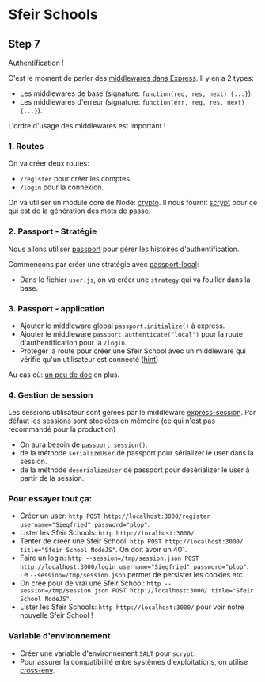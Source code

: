 # Sfeir Schools

## Step 7

Authentification !

C'est le moment de parler des [middlewares dans Express](https://expressjs.com/en/guide/using-middleware.html). Il y en a 2 types:

- Les middlewares de base (signature: `function(req, res, next) {...}`).
- Les middlewares d'erreur (signature: `function(err, req, res, next) {...}`).

L'ordre d'usage des middlewares est important !

### 1. Routes

On va créer deux routes:

- `/register` pour créer les comptes.
- `/login` pour la connexion.

On va utiliser un module core de Node: [crypto](https://nodejs.org/dist/latest-v14.x/docs/api/crypto.html). Il nous fournit [scrypt](https://nodejs.org/dist/latest-v14.x/docs/api/crypto.html#crypto_crypto_scrypt_password_salt_keylen_options_callback) pour ce qui est de la génération des mots de passe.

### 2. Passport - Stratégie

Nous allons utiliser [passport](https://www.passportjs.org/) pour gérer les histoires d'authentification.

Commençons par créer une stratégie avec [passport-local](https://www.passportjs.org/packages/passport-local/):
- Dans le fichier `user.js`, on va créer une `strategy` qui va fouiller dans la base.

### 3. Passport - application

- Ajouter le middleware global `passport.initialize()` à express.
- Ajouter le middleware `passport.authenticate("local")` pour la route d'authentification pour la `/login`.
- Protéger la route pour créer une Sfeir School avec un middleware qui vérifie qu'un utilisateur est connecté ([hint](https://github.com/jaredhanson/passport/blob/882d65e69d5b56c6b88dd0248891af9e0d80244b/lib/http/request.js#L83))
  
Au cas où: [un peu de doc](https://github.com/jwalton/passport-api-docs) en plus.

### 4. Gestion de session

Les sessions utilisateur sont gérées par le middleware [express-session](https://github.com/expressjs/session). Par défaut les sessions sont stockées en mémoire (ce qui n'est pas recommandé pour la production)

- On aura besoin de [`passport.session()`](https://github.com/jwalton/passport-api-docs/tree/18f7336ce91f0300068c944197017c0815d71b5f#passportsessionoptions).
- de la méthode `serializeUser` de passport pour sérializer le user dans la session.
- de la méthode `deserializeUser` de passport pour desérializer le user à partir de la session.

### Pour essayer tout ça:

- Créer un user: `http POST http://localhost:3000/register username="Siegfried" password="plop"`.
- Lister les Sfeir Schools: `http http://localhost:3000/`.
- Tenter de créer une Sfeir School: `http POST http://localhost:3000/ title="Sfeir School NodeJS"`. On doit avoir un 401.
- Faire un login: `http --session=/tmp/session.json POST http://localhost:3000/login username="Siegfried" password="plop"`. Le `--session=/tmp/session.json` permet de persister les cookies etc.
- On crée pour de vrai une Sfeir School: `http --session=/tmp/session.json POST http://localhost:3000/ title="Sfeir School NodeJS"`.
- Lister les Sfeir Schools: `http http://localhost:3000/` pour voir notre nouvelle Sfeir School !

### Variable d'environnement

- Créer une variable d'environnement `SALT` pour `scrypt`.
- Pour assurer la compatibilité entre systèmes d'exploitations, on utilise [cross-env](https://www.npmjs.com/package/cross-env).
